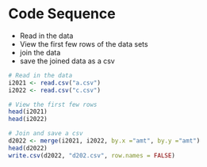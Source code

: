 # Code Sequence
- Read in the data
- View the first few rows of the data sets
- join the data
- save the joined data as a csv

```r
# Read in the data
i2021 <- read.csv("a.csv")
i2022 <- read.csv("c.csv")
```


```r
# View the first few rows
head(i2021)
head(i2022)
```

```r
# Join and save a csv
d2022 <- merge(i2021, i2022, by.x ="amt", by.y ="amt")
head(d2022)
write.csv(d2022, "d202.csv", row.names = FALSE)
```
